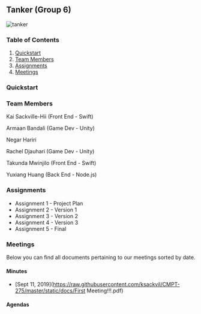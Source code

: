 ## Tanker (Group 6)
![tanker](https://cdn4.iconfinder.com/data/icons/transportation-190/1000/oil_tanker_ship_tanker_oil_tanker_gas_tank_ship-512.png)

### Table of Contents  

1. [Quickstart](#quickstart)
2. [Team Members](#team-members)
3. [Assignments](#assignments)
4. [Meetings](#meetings)  
  
### Quickstart

### Team Members

Kai Sackville-Hii (Front End - Swift)

Armaan Bandali (Game Dev - Unity)

Negar Hariri 

Rachel Djauhari (Game Dev - Unity)

Takunda Mwinjilo (Front End - Swift)

Yuxiang Huang (Back End - Node.js)

### Assignments

- Assignment 1 - Project Plan
- Assignment 2 - Version 1
- Assignment 3 - Version 2
- Assignment 4 - Version 3
- Assignment 5 - Final

### Meetings

Below you can find all documents pertaining to our meetings sorted by date.

#### Minutes

- [Sept 11, 2019](https://raw.githubusercontent.com/ksackvil/CMPT-275/master/static/docs/First Meeting!!!.pdf)

#### Agendas
